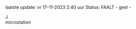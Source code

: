 laatste update: 
vr 17-11-2023  2:40   uur 
Status: FAALT - geel - 
<div class="service R">J</div><div class="service Y">microstation</div>